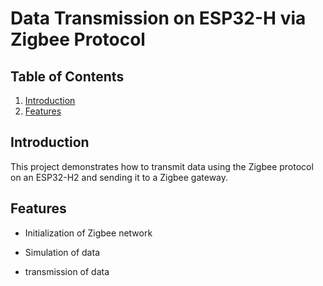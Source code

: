 # Data Transmission on ESP32-H via Zigbee Protocol

## Table of Contents

1. [Introduction](#introduction)
2. [Features](#features)

## Introduction

This project demonstrates how to transmit data using the Zigbee protocol on an ESP32-H2 and sending it to a Zigbee gateway.

## Features

- Initialization of Zigbee network

- Simulation of data

- transmission of data 
  
  






